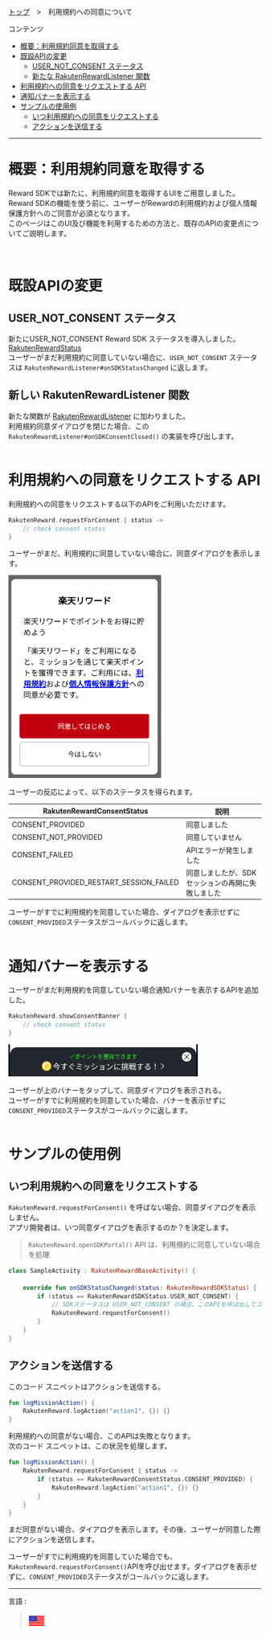 [トップ](../README.md#top)　>　利用規約への同意について

コンテンツ
* [概要：利用規約同意を取得する](#概要利用規約同意を取得する)<br>
* [既設APIの変更](#既設apiの変更) <br>
    * [USER_NOT_CONSENT ステータス](#user_not_consent-ステータス) <br>
    * [新たな RakutenRewardListener 関数](#新しい-rakutenrewardlistener-関数) <br>
* [利用規約への同意をリクエストする API](#利用規約への同意をリクエストする-api)
* [通知バナーを表示する](#通知バナーを表示する)  
* [サンプルの使用例](#サンプルの使用例)
    * [いつ利用規約への同意をリクエストする](#いつ利用規約への同意をリクエストする)
    * [アクションを送信する](#アクションを送信する)

---

# 概要：利用規約同意を取得する
Reward SDKでは新たに、利用規約同意を取得するUIをご用意しました。<br>
Reward SDKの機能を使う前に、ユーザーがRewardの利用規約および個人情報保護方針へのご同意が必須となります。<br>
このページはこのUI及び機能を利用するための方法と、既存のAPIの変更点についてご説明します。<br>
<br><br>

# 既設APIの変更
## USER_NOT_CONSENT ステータス
新たにUSER_NOT_CONSENT Reward SDK ステータスを導入しました。[RakutenRewardStatus](../APIReference/README.md#rakutenrewardsdkstatus) <br>
ユーザーがまだ利用規約に同意していない場合に、`USER_NOT_CONSENT` ステータスは `RakutenRewardListener#onSDKStatusChanged` に返します。<br>


## 新しい RakutenRewardListener 関数
新たな関数が [RakutenRewardListener](../APIReference/README.md#rakutenrewardlistener) に加わりました。<br>
利用規約同意ダイアログを閉じた場合、この `RakutenRewardListener#onSDKConsentClosed()` の実装を呼び出します。
<br><br>

# 利用規約への同意をリクエストする API
利用規約への同意をリクエストする以下のAPIをご利用いただけます。

```kotlin
RakutenReward.requestForConsent { status ->
    // check consent status
}
```
ユーザーがまだ、利用規約に同意していない場合に、同意ダイアログを表示します。

![同意ダイアログ](consent-dialog.png)

ユーザーの反応によって、以下のステータスを得られます。

| RakutenRewardConsentStatus | 説明 |
| --- | --- |
| CONSENT_PROVIDED | 同意しました |
| CONSENT_NOT_PROVIDED | 同意していません |
| CONSENT_FAILED | APIエラーが発生しました |
| CONSENT_PROVIDED_RESTART_SESSION_FAILED | 同意しましたが、SDKセッションの再開に失敗しました |

ユーザーがすでに利用規約を同意していた場合、ダイアログを表示せずに`CONSENT_PROVIDED`ステータスがコールバックに返します。
<br><br>  

# 通知バナーを表示する 
ユーザーがまだ利用規約を同意していない場合通知バナーを表示するAPIを追加した。  

```kotlin
RakutenReward.showConsentBanner {
    // check consent status
}
```

![通知バナー](consent-banner.png)  

ユーザーが上のバナーをタップして、同意ダイアログを表示される。  
ユーザーがすでに利用規約を同意していた場合、バナーを表示せずに`CONSENT_PROVIDED`ステータスがコールバックに返します。
<br><br>

# サンプルの使用例
## いつ利用規約への同意をリクエストする
`RakutenReward.requestForConsent()` を呼ばない場合、同意ダイアログを表示しません。<br>
アプリ開発者は、いつ同意ダイアログを表示するのか？を決定します。

> `RakutenReward.openSDKPortal()` API は、利用規約に同意していない場合を処理<br>

```kotlin
class SampleActivity : RakutenRewardBaseActivity() {

    override fun onSDKStatusChanged(status: RakutenRewardSDKStatus) {
        if (status == RakutenRewardSDKStatus.USER_NOT_CONSENT) {
            // SDKステータスは USER_NOT_CONSENT の場合、このAPIを呼ば出してユーザーに利用規約への同意をリクエストする
            RakutenReward.requestForConsent()
        }
    }
}
```

## アクションを送信する
このコード スニペットはアクションを送信する。

```kotlin
fun logMissionAction() {
    RakutenReward.logAction("action1", {}) {}
}
```

利用規約への同意がない場合、このAPIは失敗となります。 <br>
次のコード スニペットは、この状況を処理します。

```kotlin
fun logMissionAction() {
    RakutenReward.requestForConsent { status ->
        if (status == RakutenRewardConsentStatus.CONSENT_PROVIDED) {
            RakutenReward.logAction("action1", {}) {}
        }
    }
}
```

まだ同意がない場合、ダイアログを表示します。その後、ユーザーが同意した際にアクションを送信します。

ユーザーがすでに利用規約を同意していた場合でも、`RakutenReward.requestForConsent()`APIを呼び出せます。ダイアログを表示せずに、`CONSENT_PROVIDED`ステータスがコールバックに返します。

---
言語 :
> [![en](../../lang/en.png)](../../consent/README.md)
